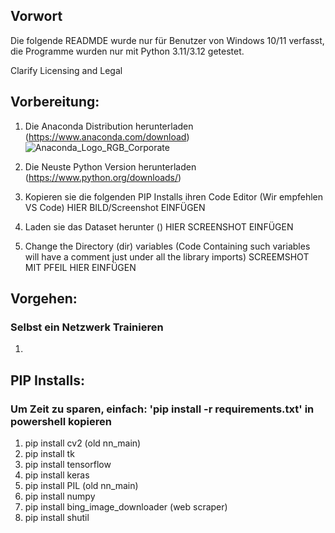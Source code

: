 ## Vorwort
Die folgende READMDE wurde nur für Benutzer von Windows 10/11 verfasst, die Programme wurden nur mit Python 3.11/3.12 getestet.

Clarify Licensing and Legal



## Vorbereitung:
1. Die Anaconda Distribution herunterladen (https://www.anaconda.com/download)
   ![Anaconda_Logo_RGB_Corporate](https://github.com/Yoichiro1/Neuronales-Netzwerk/assets/158302206/a3ec9da3-e883-493f-9fbf-dfd9866e5af5)

2. Die Neuste Python Version herunterladen (https://www.python.org/downloads/)
3. Kopieren sie die folgenden PIP Installs ihren Code Editor (Wir empfehlen VS Code)
   HIER BILD/Screenshot EINFÜGEN
4. Laden sie das Dataset herunter ()
   HIER SCREENSHOT EINFÜGEN
5. Change the Directory (dir) variables (Code Containing such variables will have a comment just under all the library imports)
SCREEMSHOT MIT PFEIL HIER EINFÜGEN




## Vorgehen:
### Selbst ein Netzwerk Trainieren
1. 







## PIP Installs:
### Um Zeit zu sparen, einfach: 'pip install -r requirements.txt' in powershell kopieren
1.  pip install cv2 (old nn_main)
2.  pip install tk
3.  pip install tensorflow
4.  pip install keras
5.  pip install PIL (old nn_main)
6.  pip install numpy
7.  pip install bing_image_downloader (web scraper)
8.  pip install shutil

